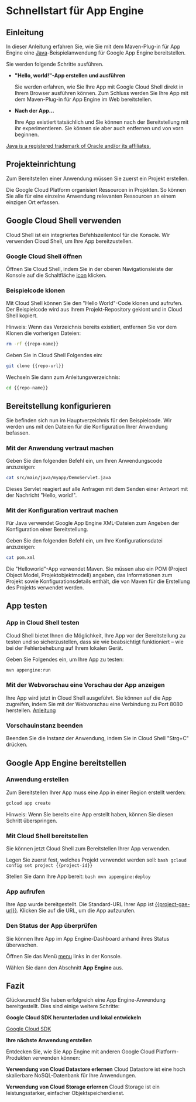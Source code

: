 # Schnellstart für App Engine

<walkthrough-test-start-page url="/getting-started?tutorial=java_gae_quickstart_2"/>

<walkthrough-tutorial-url url="https://cloud.google.com/appengine/docs/java/quickstart"/>

<walkthrough-watcher-constant key="repo-url" value="https://github.com/GoogleCloudPlatform/appengine-try-java" />

<walkthrough-watcher-constant key="repo-name" value="appengine-try-java"/>

## Einleitung

In dieser Anleitung erfahren Sie, wie Sie mit dem Maven-Plug-in für App Engine
eine [Java][java]-Beispielanwendung für Google App Engine bereitstellen.

Sie werden folgende Schritte ausführen.

*   **"Hello, world!"-App erstellen und ausführen**

    Sie werden erfahren, wie Sie Ihre App mit Google Cloud Shell direkt in Ihrem
    Browser ausführen können. Zum Schluss werden Sie Ihre App mit dem
    Maven-Plug-in für App Engine im Web bereitstellen.

*   **Nach der App...**

    Ihre App existiert tatsächlich und Sie können nach der Bereitstellung mit
    ihr experimentieren. Sie können sie aber auch entfernen und von vorn
    beginnen.

[Java is a registered trademark of Oracle and/or its affiliates.](walkthrough://footnote)

<walkthrough-devshell-precreate/>

## Projekteinrichtung

Zum Bereitstellen einer Anwendung müssen Sie zuerst ein Projekt erstellen.

Die Google Cloud Platform organisiert Ressourcen in Projekten. So können Sie
alle für eine einzelne Anwendung relevanten Ressourcen an einem einzigen Ort
erfassen.

<walkthrough-project-setup/>

## Google Cloud Shell verwenden

Cloud Shell ist ein integriertes Befehlszeilentool für die Konsole. Wir
verwenden Cloud Shell, um Ihre App bereitzustellen.

### Google Cloud Shell öffnen

Öffnen Sie Cloud Shell, indem Sie in der oberen Navigationsleiste der Konsole
auf die Schaltfläche <walkthrough-cloud-shell-icon/>
[icon](walkthrough://spotlight-pointer?spotlightId=devshell-activate-button)
klicken.

### Beispielcode klonen

Mit Cloud Shell können Sie den "Hello World"-Code klonen und aufrufen. Der
Beispielcode wird aus Ihrem Projekt-Repository geklont und in Cloud Shell
kopiert.

Hinweis: Wenn das Verzeichnis bereits existiert, entfernen Sie vor dem Klonen
die vorherigen Dateien:

```bash
rm -rf {{repo-name}}
```

Geben Sie in Cloud Shell Folgendes ein:

```bash
git clone {{repo-url}}
```

Wechseln Sie dann zum Anleitungsverzeichnis:

```bash
cd {{repo-name}}
```

## Bereitstellung konfigurieren

Sie befinden sich nun im Hauptverzeichnis für den Beispielcode. Wir werden uns
mit den Dateien für die Konfiguration Ihrer Anwendung befassen.

### Mit der Anwendung vertraut machen

Geben Sie den folgenden Befehl ein, um Ihren Anwendungscode anzuzeigen:

```bash
cat src/main/java/myapp/DemoServlet.java
```

Dieses Servlet reagiert auf alle Anfragen mit dem Senden einer Antwort mit der
Nachricht "Hello, world!".

### Mit der Konfiguration vertraut machen

Für Java verwendet Google App Engine XML-Dateien zum Angeben der Konfiguration
einer Bereitstellung.

Geben Sie den folgenden Befehl ein, um Ihre Konfigurationsdatei anzuzeigen:

```bash
cat pom.xml
```

Die "Helloworld"-App verwendet Maven. Sie müssen also ein POM (Project Object
Model, Projektobjektmodell) angeben, das Informationen zum Projekt sowie
Konfigurationsdetails enthält, die von Maven für die Erstellung des Projekts
verwendet werden.

## App testen

### App in Cloud Shell testen

Cloud Shell bietet Ihnen die Möglichkeit, Ihre App vor der Bereitstellung zu
testen und so sicherzustellen, dass sie wie beabsichtigt funktioniert – wie bei
der Fehlerbehebung auf Ihrem lokalen Gerät.

Geben Sie Folgendes ein, um Ihre App zu testen:

```bash
mvn appengine:run
```

<walkthrough-test-code-output
  text="module .* running at|Dev App Server is now running" />

### Mit der Webvorschau eine Vorschau der App anzeigen

Ihre App wird jetzt in Cloud Shell ausgeführt. Sie können auf die App zugreifen,
indem Sie mit der Webvorschau <walkthrough-web-preview-icon/> eine Verbindung zu
Port 8080 herstellen.
[Anleitung](walkthrough://spotlight-pointer?spotlightId=devshell-web-preview-button)

### Vorschauinstanz beenden

Beenden Sie die Instanz der Anwendung, indem Sie in Cloud Shell "Strg+C"
drücken.

## Google App Engine bereitstellen

### Anwendung erstellen

Zum Bereitstellen Ihrer App muss eine App in einer Region erstellt werden:

```bash
gcloud app create
```

Hinweis: Wenn Sie bereits eine App erstellt haben, können Sie diesen Schritt
überspringen.

### Mit Cloud Shell bereitstellen

Sie können jetzt Cloud Shell zum Bereitstellen Ihrer App verwenden.

Legen Sie zuerst fest, welches Projekt verwendet werden soll: `bash gcloud
config set project {{project-id}}`

Stellen Sie dann Ihre App bereit: `bash mvn appengine:deploy`

<walkthrough-test-code-output text="Deployed (module|service)" />

### App aufrufen

Ihre App wurde bereitgestellt. Die Standard-URL Ihrer App ist
[{{project-gae-url}}](http://{{project-gae-url}}). Klicken Sie auf die URL, um
die App aufzurufen.

### Den Status der App überprüfen

Sie können Ihre App im App Engine-Dashboard anhand ihres Status überwachen.

Öffnen Sie das Menü
[menu](walkthrough://spotlight-pointer?spotlightId=console-nav-menu) links in
der Konsole.

Wählen Sie dann den Abschnitt **App Engine** aus.

<walkthrough-menu-navigation sectionId="APPENGINE_SECTION"/>

## Fazit

<walkthrough-conclusion-trophy/>

Glückwunsch! Sie haben erfolgreich eine App Engine-Anwendung bereitgestellt.
Dies sind einige weitere Schritte:

**Google Cloud SDK herunterladen und lokal entwickeln**

[Google Cloud SDK][cloud-sdk-installer]

**Ihre nächste Anwendung erstellen**

Entdecken Sie, wie Sie App Engine mit anderen Google Cloud Platform-Produkten
verwenden können:

<walkthrough-tutorial-card
  url="appengine/docs/java/datastore/"
  icon="DATASTORE_SECTION"
  label="datastore">
**Verwendung von Cloud Datastore erlernen**
Cloud Datastore ist eine hoch skalierbare NoSQL-Datenbank für Ihre Anwendungen.
</walkthrough-tutorial-card>

<walkthrough-tutorial-card
  url="appengine/docs/java/googlecloudstorageclient/setting-up-cloud-storage/"
  icon="STORAGE_SECTION"
  label="cloudStorage">
**Verwendung von Cloud Storage erlernen**
Cloud Storage ist ein leistungsstarker, einfacher Objektspeicherdienst.
</walkthrough-tutorial-card>

[java]: https://java.com/
[cloud-sdk-installer]: https://cloud.google.com/sdk/downloads#interactive
